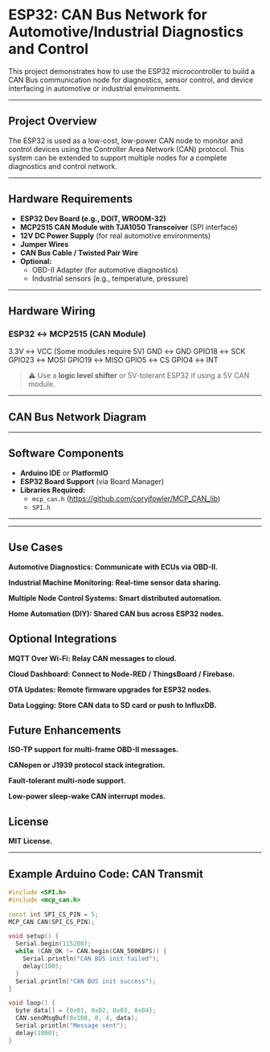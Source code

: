 # ESP32: CAN Bus Network for Automotive/Industrial Diagnostics and Control

This project demonstrates how to use the ESP32 microcontroller to build a CAN Bus communication node for diagnostics, sensor control, and device interfacing in automotive or industrial environments.

---

## Project Overview

The ESP32 is used as a low-cost, low-power CAN node to monitor and control devices using the Controller Area Network (CAN) protocol. This system can be extended to support multiple nodes for a complete diagnostics and control network.

---

## Hardware Requirements

- **ESP32 Dev Board (e.g., DOIT, WROOM-32)**
- **MCP2515 CAN Module with TJA1050 Transceiver** (SPI interface)
- **12V DC Power Supply** (for real automotive environments)
- **Jumper Wires**
- **CAN Bus Cable / Twisted Pair Wire**
- **Optional:**
  - OBD-II Adapter (for automotive diagnostics)
  - Industrial sensors (e.g., temperature, pressure)

---

## Hardware Wiring

### ESP32 ↔ MCP2515 (CAN Module)
3.3V ↔ VCC (Some modules require 5V) GND ↔ GND GPIO18 ↔ SCK GPIO23 ↔ MOSI GPIO19 ↔ MISO GPIO5 ↔ CS GPIO4 ↔ INT
> ⚠️ Use a **logic level shifter** or 5V-tolerant ESP32 if using a 5V CAN module.

---

## CAN Bus Network Diagram

---

## Software Components

- **Arduino IDE** or **PlatformIO**
- **ESP32 Board Support** (via Board Manager)
- **Libraries Required:**
  - `mcp_can.h` (https://github.com/coryjfowler/MCP_CAN_lib)
  - `SPI.h`

---
---
## Use Cases
**Automotive Diagnostics: Communicate with ECUs via OBD-II.**

**Industrial Machine Monitoring: Real-time sensor data sharing.**

**Multiple Node Control Systems: Smart distributed automation.**

**Home Automation (DIY): Shared CAN bus across ESP32 nodes.**

## Optional Integrations
**MQTT Over Wi-Fi: Relay CAN messages to cloud.**

**Cloud Dashboard: Connect to Node-RED / ThingsBoard / Firebase.**

**OTA Updates: Remote firmware upgrades for ESP32 nodes.**

**Data Logging: Store CAN data to SD card or push to InfluxDB.**

## Future Enhancements
**ISO-TP support for multi-frame OBD-II messages.**

**CANopen or J1939 protocol stack integration.**

**Fault-tolerant multi-node support.**

**Low-power sleep-wake CAN interrupt modes.**

## License
**MIT License.**

---

## Example Arduino Code: CAN Transmit

```cpp
#include <SPI.h>
#include <mcp_can.h>

const int SPI_CS_PIN = 5;
MCP_CAN CAN(SPI_CS_PIN);

void setup() {
  Serial.begin(115200);
  while (CAN_OK != CAN.begin(CAN_500KBPS)) {
    Serial.println("CAN BUS init failed");
    delay(100);
  }
  Serial.println("CAN BUS init success");
}

void loop() {
  byte data[] = {0x01, 0x02, 0x03, 0x04};
  CAN.sendMsgBuf(0x100, 0, 4, data);
  Serial.println("Message sent");
  delay(1000);
}

